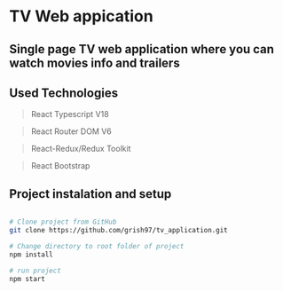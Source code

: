 # TV Web appication

## Single page TV web application where you can watch movies info and trailers

## Used Technologies

> React Typescript V18

> React Router DOM V6

> React-Redux/Redux Toolkit

> React Bootstrap

## Project instalation and setup

```bash

# Clone project from GitHub
git clone https://github.com/grish97/tv_application.git

# Change directory to root folder of project
npm install

# run project
npm start

```
